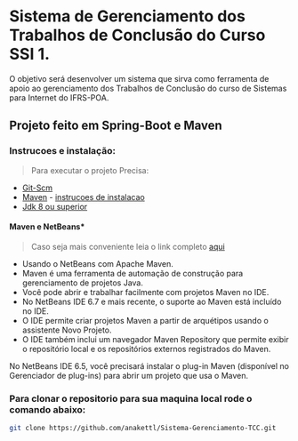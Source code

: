# Sistema de Gerenciamento dos Trabalhos de Conclusão do Curso SSI 1.

O objetivo será desenvolver um sistema que sirva como ferramenta de apoio ao gerenciamento dos Trabalhos de Conclusão do curso de Sistemas para Internet do IFRS-POA.

## Projeto feito em Spring-Boot e Maven


### Instrucoes e instalação:

> Para executar o projeto Precisa:
* [Git-Scm](https://git-scm.com/downloads)
* [Maven](https://www-eu.apache.org/dist/maven/maven-3/3.6.3/binaries/apache-maven-3.6.3-bin.zip) - [instrucoes de instalacao](https://maven.apache.org/install.html)
* [Jdk 8 ou superior](https://www.oracle.com/technetwork/pt/java/javase/downloads/jdk8-downloads-2133151.html)
#### Maven e NetBeans*
> Caso seja mais conveniente leia o link completo [aqui](http://wiki.netbeans.org/Maven)
* Usando o NetBeans com Apache Maven.
* Maven é uma ferramenta de automação de construção para gerenciamento de projetos Java.
* Você pode abrir e trabalhar facilmente com projetos Maven no IDE.
* No NetBeans IDE 6.7 e mais recente, o suporte ao Maven está incluído no IDE.
* O IDE permite criar projetos Maven a partir de arquétipos usando o assistente Novo Projeto.
* O IDE também inclui um navegador Maven Repository que permite exibir o repositório local e os repositórios externos registrados do Maven.

No NetBeans IDE 6.5, você precisará instalar o plug-in Maven (disponível no Gerenciador de plug-ins) para abrir um projeto que usa o Maven.

### Para clonar o repositorio para sua maquina local rode o comando abaixo:
```bash
git clone https://github.com/anakettl/Sistema-Gerenciamento-TCC.git
```
